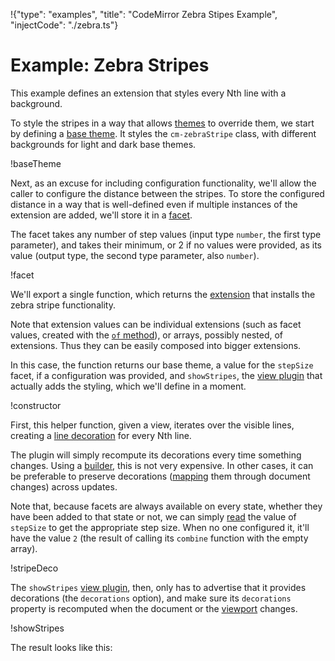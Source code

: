 !{"type": "examples", "title": "CodeMirror Zebra Stipes Example", "injectCode": "./zebra.ts"}

# Example: Zebra Stripes

This example defines an extension that styles every Nth line with a
background.

To style the stripes in a way that allows
[themes](##view.EditorView^theme) to override them, we start by
defining a [base theme](##view.EditorView^baseTheme). It styles the
`cm-zebraStripe` class, with different backgrounds for light and dark
base themes.

!baseTheme

Next, as an excuse for including configuration functionality, we'll
allow the caller to configure the distance between the stripes. To
store the configured distance in a way that is well-defined even if
multiple instances of the extension are added, we'll store it in a
[facet](##state.Facet).

The facet takes any number of step values (input type `number`, the
first type parameter), and takes their minimum, or 2 if no values were
provided, as its value (output type, the second type parameter, also
`number`).

!facet

We'll export a single function, which returns the
[extension](##state.Extension) that installs the zebra stripe
functionality.

Note that extension values can be individual extensions (such as facet
values, created with the [`of` method](##state.Facet.of)), or arrays,
possibly nested, of extensions. Thus they can be easily composed into
bigger extensions.

In this case, the function returns our base theme, a value for the
`stepSize` facet, if a configuration was provided, and `showStripes`,
the [view plugin](##view.ViewPlugin) that actually adds the styling,
which we'll define in a moment.

!constructor

First, this helper function, given a view, iterates over the visible
lines, creating a [line decoration](##view.Decoration^line) for every
Nth line.

The plugin will simply recompute its decorations every time something
changes. Using a [builder](##state.RangeSetBuilder), this is not
very expensive. In other cases, it can be preferable to preserve
decorations ([mapping](##state.RangeSet.map) them through document
changes) across updates.

Note that, because facets are always available on every state, whether
they have been added to that state or not, we can simply
[read](##state.EditorState.facet) the value of `stepSize` to get the
appropriate step size. When no one configured it, it'll have the value
`2` (the result of calling its `combine` function with the empty
array).

!stripeDeco

The `showStripes` [view plugin](##view.ViewPlugin), then, only has to
advertise that it provides decorations (the `decorations` option),
and make sure its `decorations` property is recomputed when the
document or the [viewport](##view.EditorView.viewport) changes.

!showStripes

The result looks like this:

<div id=editor></div>
<script defer src="../../codemirror.js"></script>
<script defer src="zebra.js"></script>
